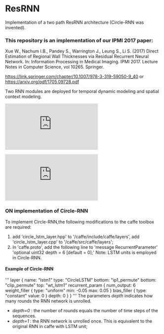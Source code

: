 # ResRNN
Implementation of a two path ResRNN architecture (Circle-RNN was invented).

### This repository is an implementation of our IPMI 2017 paper:
Xue W., Nachum I.B., Pandey S., Warrington J., Leung S., Li S. (2017) Direct Estimation of Regional Wall Thicknesses via Residual Recurrent Neural Network. In: Information Processing in Medical Imaging. IPMI 2017. Lecture Notes in Computer Science, vol 10265. Springer.

https://link.springer.com/chapter/10.1007/978-3-319-59050-9_40 or https://arxiv.org/pdf/1705.09728.pdf

Two RNN modules are deployed for temporal dynamic modeling and spatial context modeling.

![Temporal RNN](https://github.com/xwolfs/ResRNN/blob/master/TRNN.pdf)

![Spatial RNN](https://github.com/xwolfs/ResRNN/blob/master/SRNN.pdf)

### ON implementation of Circle-RNN

To implement Circle-RNN,the following modifications to the caffe toolbox are required:
1. add 'circle_lstm_layer.hpp' to '/caffe/include/caffe/layers', add 'circle_lstm_layer.cpp' to '/caffe/src/caffe/layers';
2. In 'caffe.proto', add the following line to 'message RecurrentParameter'
    'optional uint32 depth = 6 [default = 0];'
Note: LSTM units is employed in Circle-RNN.

#### Example of Circle-RNN 
'''
layer {
  name: "lstm1"
  type: "CircleLSTM"
  bottom: "ip1_permute"
  bottom: "clip_permute"
  top: "wt_lstm1"
  recurrent_param {
    num_output: 6
    weight_filler {
      type: "uniform"
      min: -0.05
      max: 0.05
    }
    bias_filler {
      type: "constant"
      value: 0
    }
    depth: 0
  }
}
'''
The parameters *depth* indicates how many rounds the RNN network is unrolled. 
* *depth=0* : the number of rounds equals the number of time steps of the sequences.
* *depth=1* : the RNN network is unrolled once. This is equivalent to the original RNN in caffe with LSTM unit;

